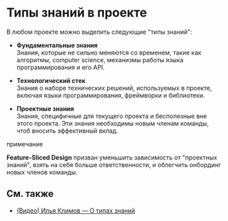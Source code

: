 # Типы знаний в проекте

В любом проекте можно выделить следующие "типы знаний":

* **Фундаментальные знания**<br /><!-- -->Знания, которые не сильно меняются со временем, такие как алгоритмы, computer science, механизмы работы языка программирования и его API.

* **Технологический стек**<br /><!-- -->Знания о наборе технических решений, используемых в проекте, включая языки программирования, фреймворки и библиотеки.

* **Проектные знания**<br /><!-- -->Знания, специфичные для текущего проекта и бесполезные вне этого проекта. Эти знания необходимы новым членам команды, чтоб вносить эффективный вклад.

примечание

**Feature-Sliced Design** призван уменьшить зависимость от "проектных знаний", взять на себя больше ответственности, и облегчить онбординг новых членов команды.

## См. также[​](#see-also "Прямая ссылка на этот заголовок")

* [(Видео) Илья Климов — О типах знаний](https://youtu.be/4xyb_tA-uw0?t=249)
